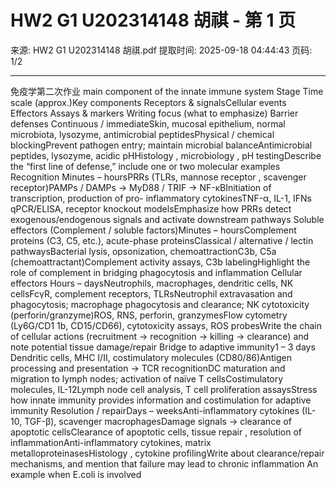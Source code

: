 # HW2 G1 U202314148 胡祺 - 第 1 页

来源: HW2 G1 U202314148 胡祺.pdf
提取时间: 2025-09-18 04:44:43
页码: 1/2

---

免疫学第⼆次作业
main component of the innate immune system
Stage Time scale 
(approx.)Key components Receptors & 
signalsCellular events Effectors Assays & markers Writing focus (what to 
emphasize)
Barrier defenses Continuous 
/ immediateSkin, mucosal 
epithelium, normal 
microbiota, 
lysozyme, 
antimicrobial 
peptidesPhysical / 
chemical 
blockingPrevent pathogen entry; 
maintain microbial balanceAntimicrobial 
peptides, lysozyme, 
acidic pHHistology , 
microbiology , pH 
testingDescribe the “first line of 
defense,” include one or two 
molecular examples
Recognition Minutes – 
hoursPRRs (TLRs, 
mannose receptor , 
scavenger receptor)PAMPs / 
DAMPs → 
MyD88 / TRIF 
→ NF-κBInitiation of transcription, 
production of pro-
inflammatory cytokinesTNF-α, IL-1, IFNs qPCR/ELISA, 
receptor knockout 
modelsEmphasize how PRRs detect 
exogenous/endogenous signals 
and activate downstream 
pathways
Soluble 
effectors 
(Complement / 
soluble factors)Minutes – 
hoursComplement 
proteins (C3, C5, 
etc.), acute-phase 
proteinsClassical / 
alternative / 
lectin pathwaysBacterial lysis, opsonization, 
chemoattractionC3b, C5a 
(chemoattractant)Complement 
activity assays, 
C3b labelingHighlight the role of complement 
in bridging phagocytosis and 
inflammation
Cellular effectors Hours – 
daysNeutrophils, 
macrophages, 
dendritic cells, NK 
cellsFcγR, 
complement 
receptors, TLRsNeutrophil extravasation 
and phagocytosis; 
macrophage phagocytosis 
and clearance; NK 
cytotoxicity 
(perforin/granzyme)ROS, RNS, perforin, 
granzymesFlow cytometry 
(Ly6G/CD1 1b, 
CD15/CD66), 
cytotoxicity assays, 
ROS probesWrite the chain of cellular actions 
(recruitment → recognition → 
killing → clearance) and note 
potential tissue damage/repair
Bridge to 
adaptive 
immunity1 – 3 days Dendritic cells, 
MHC I/II, 
costimulatory 
molecules 
(CD80/86)Antigen 
processing and 
presentation → 
TCR recognitionDC maturation and 
migration to lymph nodes; 
activation of naïve T cellsCostimulatory 
molecules, IL-12Lymph node cell 
analysis, T cell 
proliferation assaysStress how innate immunity 
provides information and 
costimulation for adaptive 
immunity
Resolution / 
repairDays – 
weeksAnti-inflammatory 
cytokines (IL-10, 
TGF-β), scavenger 
macrophagesDamage signals 
→ clearance of 
apoptotic cellsClearance of apoptotic cells, 
tissue repair , resolution of 
inflammationAnti-inflammatory 
cytokines, matrix 
metalloproteinasesHistology , cytokine 
profilingWrite about clearance/repair 
mechanisms, and mention that 
failure may lead to chronic 
inflammation
An example when E.coli is involved